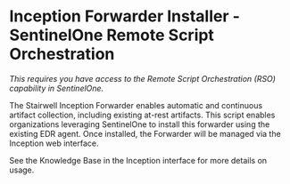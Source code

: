 
# Inception Forwarder Installer - SentinelOne Remote Script Orchestration

*This requires you have access to the Remote Script Orchestration (RSO) capability in SentinelOne.*

The Stairwell Inception Forwarder enables automatic and continuous artifact collection, including existing at-rest artifacts. This script enables organizations leveraging SentinelOne to install this forwarder using the existing EDR agent. Once installed, the Forwarder will be managed via the Inception web interface.

See the Knowledge Base in the Inception interface for more details on usage.
